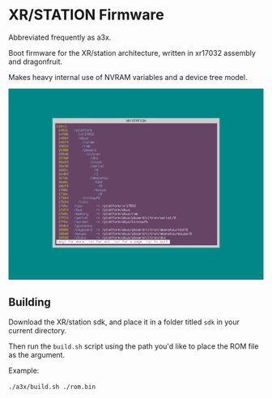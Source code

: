 # XR/STATION Firmware

Abbreviated frequently as a3x.

Boot firmware for the XR/station architecture, written in xr17032 assembly and dragonfruit.

Makes heavy internal use of NVRAM variables and a device tree model.

![Running](https://raw.githubusercontent.com/xrarch/a3x/main/screenshot.png)

## Building

Download the XR/station sdk, and place it in a folder titled `sdk` in your current directory.

Then run the `build.sh` script using the path you'd like to place the ROM file as the argument.

Example:

`./a3x/build.sh ./rom.bin`
